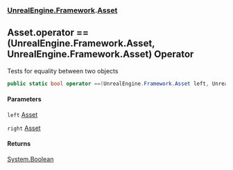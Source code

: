### [UnrealEngine.Framework](./UnrealEngine-Framework.md 'UnrealEngine.Framework').[Asset](./Asset.md 'UnrealEngine.Framework.Asset')
## Asset.operator ==(UnrealEngine.Framework.Asset, UnrealEngine.Framework.Asset) Operator
Tests for equality between two objects  
```csharp
public static bool operator ==(UnrealEngine.Framework.Asset left, UnrealEngine.Framework.Asset right);
```
#### Parameters
<a name='UnrealEngine-Framework-Asset-op_Equality(UnrealEngine-Framework-Asset_UnrealEngine-Framework-Asset)-left'></a>
`left` [Asset](./Asset.md 'UnrealEngine.Framework.Asset')  
  
<a name='UnrealEngine-Framework-Asset-op_Equality(UnrealEngine-Framework-Asset_UnrealEngine-Framework-Asset)-right'></a>
`right` [Asset](./Asset.md 'UnrealEngine.Framework.Asset')  
  
#### Returns
[System.Boolean](https://docs.microsoft.com/en-us/dotnet/api/System.Boolean 'System.Boolean')  
